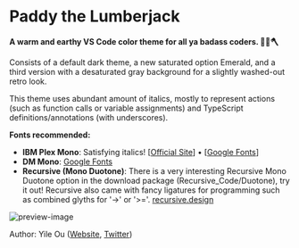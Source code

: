 # Paddy the Lumberjack

**A warm and earthy VS Code color theme for all ya badass coders. 🌲🍁🪓**

Consists of a default dark theme, a new saturated option Emerald, and a third version with a desaturated gray background for a slightly washed-out retro look.

This theme uses abundant amount of italics, mostly to represent actions (such as function calls or variable assignments) and TypeScript definitions/annotations (with underscores). 

**Fonts recommended:**

- **IBM Plex Mono**: Satisfying italics! [[Official Site](https://www.ibm.com/plex/)] • [[Google Fonts](https://fonts.google.com/specimen/IBM+Plex+Mono)]
- **DM Mono**: [Google Fonts](https://fonts.google.com/specimen/DM+Mono)
- **Recursive (Mono Duotone)**: There is a very interesting Recursive Mono Duotone option in the download package (Recursive_Code/Duotone), try it out! Recursive also came with fancy ligatures for programming such as combined glyths for '->' or '>='. [recursive.design](https://www.recursive.design/)

![preview-image](https://raw.githubusercontent.com/troydraws/paddy-color-theme/master/paddy-color-theme-preview-compressed.gif)

Author: Yile Ou ([Website](https://yile.art/), [Twitter](https://twitter.com/yile_art))